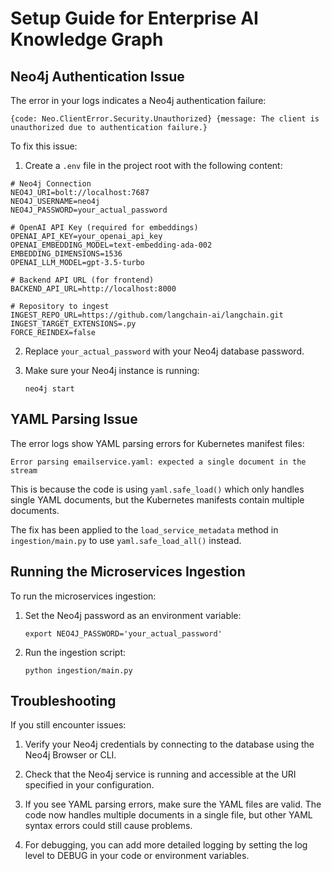 # Setup Guide for Enterprise AI Knowledge Graph

## Neo4j Authentication Issue

The error in your logs indicates a Neo4j authentication failure:

```
{code: Neo.ClientError.Security.Unauthorized} {message: The client is unauthorized due to authentication failure.}
```

To fix this issue:

1. Create a `.env` file in the project root with the following content:

```
# Neo4j Connection
NEO4J_URI=bolt://localhost:7687
NEO4J_USERNAME=neo4j
NEO4J_PASSWORD=your_actual_password

# OpenAI API Key (required for embeddings)
OPENAI_API_KEY=your_openai_api_key
OPENAI_EMBEDDING_MODEL=text-embedding-ada-002
EMBEDDING_DIMENSIONS=1536
OPENAI_LLM_MODEL=gpt-3.5-turbo

# Backend API URL (for frontend)
BACKEND_API_URL=http://localhost:8000

# Repository to ingest
INGEST_REPO_URL=https://github.com/langchain-ai/langchain.git
INGEST_TARGET_EXTENSIONS=.py
FORCE_REINDEX=false
```

2. Replace `your_actual_password` with your Neo4j database password.

3. Make sure your Neo4j instance is running:
   ```
   neo4j start
   ```

## YAML Parsing Issue

The error logs show YAML parsing errors for Kubernetes manifest files:

```
Error parsing emailservice.yaml: expected a single document in the stream
```

This is because the code is using `yaml.safe_load()` which only handles single YAML documents, but the Kubernetes manifests contain multiple documents.

The fix has been applied to the `load_service_metadata` method in `ingestion/main.py` to use `yaml.safe_load_all()` instead.

## Running the Microservices Ingestion

To run the microservices ingestion:

1. Set the Neo4j password as an environment variable:
   ```
   export NEO4J_PASSWORD='your_actual_password'
   ```

2. Run the ingestion script:
   ```
   python ingestion/main.py
   ```

## Troubleshooting

If you still encounter issues:

1. Verify your Neo4j credentials by connecting to the database using the Neo4j Browser or CLI.

2. Check that the Neo4j service is running and accessible at the URI specified in your configuration.

3. If you see YAML parsing errors, make sure the YAML files are valid. The code now handles multiple documents in a single file, but other YAML syntax errors could still cause problems.

4. For debugging, you can add more detailed logging by setting the log level to DEBUG in your code or environment variables. 